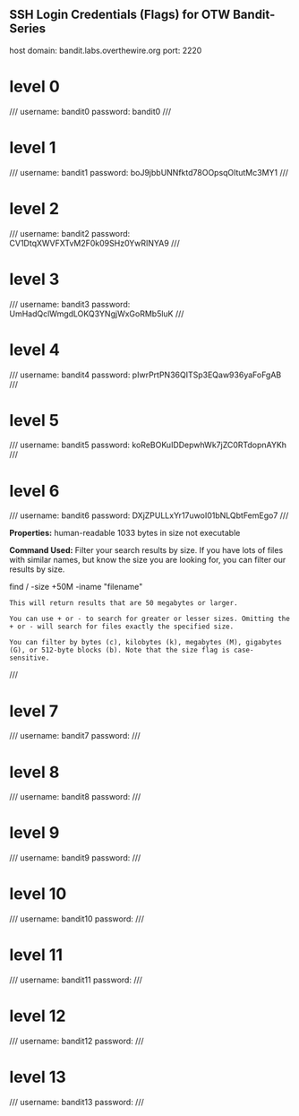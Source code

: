 

## SSH Login Credentials (Flags) for OTW Bandit-Series

host
domain: bandit.labs.overthewire.org
port: 2220


# level 0
///
username: bandit0
password: bandit0
///

# level 1
///
username: bandit1
password: boJ9jbbUNNfktd78OOpsqOltutMc3MY1
///

# level 2
///
username: bandit2
password: CV1DtqXWVFXTvM2F0k09SHz0YwRINYA9
///

# level 3
///
username: bandit3
password: UmHadQclWmgdLOKQ3YNgjWxGoRMb5luK
///

# level 4
///
username: bandit4
password: pIwrPrtPN36QITSp3EQaw936yaFoFgAB
///

# level 5
///
username: bandit5
password: koReBOKuIDDepwhWk7jZC0RTdopnAYKh
///

# level 6
///
username: bandit6
password: DXjZPULLxYr17uwoI01bNLQbtFemEgo7
///

**Properties:**
    human-readable
    1033 bytes in size
    not executable

**Command Used:**
 Filter your search results by size. If you have lots of files with similar names, but know the size you are looking for, you can filter our results by size.

find / -size +50M -iname "filename"

    This will return results that are 50 megabytes or larger.
    
    You can use + or - to search for greater or lesser sizes. Omitting the + or - will search for files exactly the specified size.

    You can filter by bytes (c), kilobytes (k), megabytes (M), gigabytes (G), or 512-byte blocks (b). Note that the size flag is case-sensitive.



///

# level 7
///
username: bandit7
password: 
///

# level 8
///
username: bandit8
password: 
///

# level 9
///
username: bandit9
password: 
///

# level 10
///
username: bandit10
password: 
///

# level 11
///
username: bandit11
password: 
///

# level 12
///
username: bandit12
password: 
///

# level 13
///
username: bandit13
password: 
///